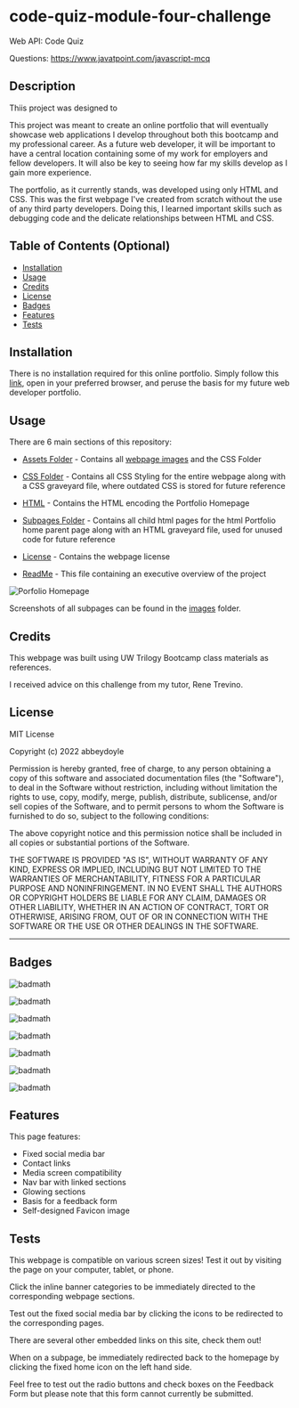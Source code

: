 # code-quiz-module-four-challenge
Web API: Code Quiz

Questions:
https://www.javatpoint.com/javascript-mcq

## Description

Thiis project was designed to 

This project was meant to create an online portfolio that will eventually showcase web applications I develop throughout both this bootcamp and my professional career. As a future web developer, it will be important to have a central location containing some of my work for employers and fellow developers. It will also be key to seeing how far my skills develop as I gain more experience. 

The portfolio, as it currently stands, was developed using only HTML and CSS. This was the first webpage I've created from scratch without the use of any third party developers. Doing this, I learned important skills such as debugging code and the delicate relationships between HTML and CSS.


<!-- Provide a short description explaining the what, why, and how of your project. Use the following questions as a guide:

- What was your motivation?
- Why did you build this project? (Note: the answer is not "Because it was a homework assignment.")
- What problem does it solve?
- What did you learn? -->

## Table of Contents (Optional)

<!-- If your README is long, add a table of contents to make it easy for users to find what they need. -->

- [Installation](#installation)
- [Usage](#usage)
- [Credits](#credits)
- [License](#license)
- [Badges](#badges)
- [Features](#features)
- [Tests](#tests)

## Installation

There is no installation required for this online portfolio. Simply follow this [link](https://abbeydoyle.github.io/module-two-challenge/), open in your preferred browser, and peruse the basis for my future web developer portfolio.

<!-- What are the steps required to install your project? Provide a step-by-step description of how to get the development environment running. -->


## Usage

There are 6 main sections of this repository:

- [Assets Folder](https://github.com/abbeydoyle/module-two-challenge/tree/main/assets) - Contains all [webpage images](https://github.com/abbeydoyle/module-two-challenge/tree/main/assets/images) and the CSS Folder

- [CSS Folder](https://github.com/abbeydoyle/module-two-challenge/tree/main/assets/css) - Contains all CSS Styling for the entire webpage along with a CSS graveyard file, where outdated CSS is stored for future reference

- [HTML](https://github.com/abbeydoyle/module-two-challenge/blob/main/index.html) - Contains the HTML encoding the Portfolio Homepage

- [Subpages Folder](https://github.com/abbeydoyle/module-two-challenge/tree/main/subpages) - Contains all child html pages for the html Portfolio home parent page along with an HTML graveyard file, used for unused code for future reference

- [License](https://github.com/abbeydoyle/module-two-challenge/blob/main/LICENSE) - Contains the webpage license

- [ReadMe](https://github.com/abbeydoyle/module-two-challenge/blob/main/README.md) - This file containing an executive overview of the project


 ![Porfolio Homepage](./assets/images/module-two-challenge-homepage.png)

 Screenshots of all subpages can be found in the [images](https://github.com/abbeydoyle/module-two-challenge/tree/main/assets/images) folder.



<!-- Provide instructions and examples for use. Include screenshots as needed.

To add a screenshot, create an `assets/images` folder in your repository and upload your screenshot to it. Then, using the relative filepath, add it to your README using the following syntax:

    ```md
    ![alt text](assets/images/screenshot.png)
    ``` -->

## Credits

This webpage was built using UW Trilogy Bootcamp class materials as references.

I received advice on this challenge from my tutor, Rene Trevino.

## License

MIT License

Copyright (c) 2022 abbeydoyle

Permission is hereby granted, free of charge, to any person obtaining a copy of this software and associated documentation files (the "Software"), to deal in the Software without restriction, including without limitation the rights to use, copy, modify, merge, publish, distribute, sublicense, and/or sell copies of the Software, and to permit persons to whom the Software is furnished to do so, subject to the following conditions:

The above copyright notice and this permission notice shall be included in all copies or substantial portions of the Software.

THE SOFTWARE IS PROVIDED "AS IS", WITHOUT WARRANTY OF ANY KIND, EXPRESS OR IMPLIED, INCLUDING BUT NOT LIMITED TO THE WARRANTIES OF MERCHANTABILITY, FITNESS FOR A PARTICULAR PURPOSE AND NONINFRINGEMENT. IN NO EVENT SHALL THE AUTHORS OR COPYRIGHT HOLDERS BE LIABLE FOR ANY CLAIM, DAMAGES OR OTHER LIABILITY, WHETHER IN AN ACTION OF CONTRACT, TORT OR OTHERWISE, ARISING FROM, OUT OF OR IN CONNECTION WITH THE SOFTWARE OR THE USE OR OTHER DEALINGS IN THE SOFTWARE.

<!-- The last section of a high-quality README file is the license. This lets other developers know what they can and cannot do with your project. If you need help choosing a license, refer to [https://choosealicense.com/](https://choosealicense.com/). -->

---

<!-- 🏆 The previous sections are the bare minimum, and your project will ultimately determine the content of this document. You might also want to consider adding the following sections. -->

## Badges

![badmath](https://img.shields.io/github/repo-size/abbeydoyle/module-two-challenge?color=pink&style=plastic)

![badmath](https://img.shields.io/github/issues-closed-raw/abbeydoyle/module-two-challenge?color=pink&style=plastic)

![badmath](https://img.shields.io/github/issues-raw/abbeydoyle/module-two-challenge?color=pink&style=plastic)

![badmath](https://img.shields.io/github/license/abbeydoyle/module-two-challenge?color=pink&style=plastic)

![badmath](https://img.shields.io/github/commits-since/abbeydoyle/module-two-challenge/8215fd4/main?color=pink&style=plastic)

![badmath](https://img.shields.io/github/last-commit/abbeydoyle/module-two-challenge?color=pink&style=plastic)

![badmath](https://img.shields.io/maintenance/yes/2022?color=pink&style=plastic)


<!-- ![badmath](https://img.shields.io/github/languages/top/lernantino/badmath)

Badges aren't necessary, per se, but they demonstrate street cred. Badges let other developers know that you know what you're doing. Check out the badges hosted by [shields.io](https://shields.io/). You may not understand what they all represent now, but you will in time. -->

## Features

This page features:

- Fixed social media bar
- Contact links
- Media screen compatibility
- Nav bar with linked sections
- Glowing sections
- Basis for a feedback form
- Self-designed Favicon image



<!-- If your project has a lot of features, list them here. -->

<!-- ## How to Contribute

If you created an application or package and would like other developers to contribute it, you can include guidelines for how to do so. The [Contributor Covenant](https://www.contributor-covenant.org/) is an industry standard, but you can always write your own if you'd prefer. -->

## Tests

This webpage is compatible on various screen sizes! Test it out by visiting the page on your computer, tablet, or phone.

Click the inline banner categories to be immediately directed to the corresponding webpage sections.

Test out the fixed social media bar by clicking the icons to be redirected to the corresponding pages.

There are several other embedded links on this site, check them out!

When on a subpage, be immediately redirected back to the homepage by clicking the fixed home icon on the left hand side.

Feel free to test out the radio buttons and check boxes on the Feedback Form but please note that this form cannot currently be submitted.

<!-- Go the extra mile and write tests for your application. Then provide examples on how to run them here. -->